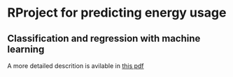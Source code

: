 # RProject for predicting energy usage 
## Classification and regression with machine learning

A more detailed descrition is avilable in [this pdf](Porocilo.pdf)

